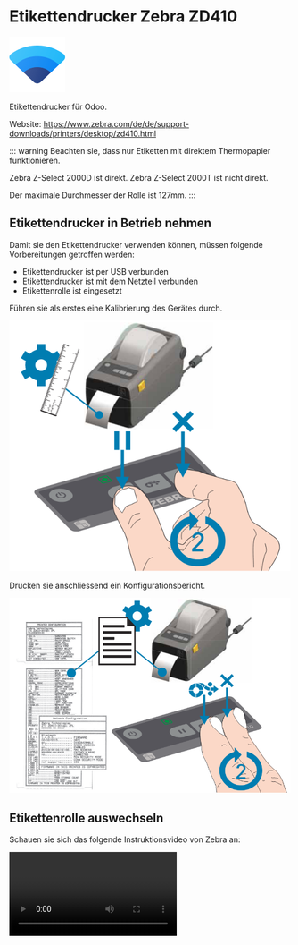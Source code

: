 # Etikettendrucker Zebra ZD410
![icons_odoo_iot](assets/icons_odoo_iot.png)

Etikettendrucker für Odoo.

Website: <https://www.zebra.com/de/de/support-downloads/printers/desktop/zd410.html>

::: warning
Beachten sie, dass nur Etiketten mit direktem Thermopapier funktionieren.

Zebra Z-Select 2000D ist direkt.
Zebra Z-Select 2000T ist nicht direkt.

Der maximale Durchmesser der Rolle ist 127mm.
:::

## Etikettendrucker in Betrieb nehmen

Damit sie den Etikettendrucker verwenden können, müssen folgende Vorbereitungen getroffen werden:

* Etikettendrucker ist per USB verbunden
* Etikettendrucker ist mit dem Netzteil verbunden
* Etikettenrolle ist eingesetzt

Führen sie als erstes eine Kalibrierung des Gerätes durch.

![](assets/Etikettendrucker%20Zebra%20ZD410%20kalibrieren.png)

Drucken sie anschliessend ein Konfigurationsbericht.

![](assets/Etikettendrucker%20Zebra%20ZD410%20testen.png)

## Etikettenrolle auswechseln

Schauen sie sich das folgende Instruktionsvideo von Zebra an:

![](assets/Etikettendrucker%20Zebra%20ZD410.mp4)
